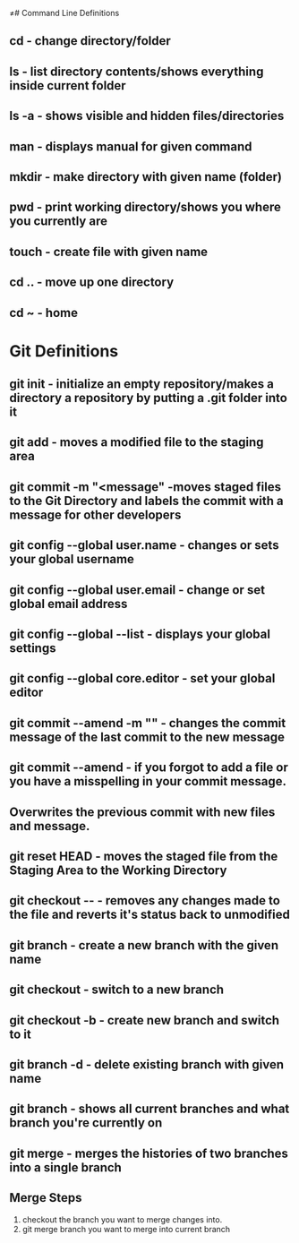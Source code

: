 ≠# Command Line Definitions

## cd - change directory/folder

## ls - list directory contents/shows everything inside current folder

## ls -a - shows visible and hidden files/directories

## man <command> - displays manual for given command

## mkdir <foldername> - make directory with given name (folder)

## pwd - print working directory/shows you where you currently are

## touch <filename> - create file with given name

## cd .. - move up one directory

## cd ~ - home

# Git Definitions

## git init - initialize an empty repository/makes a directory a repository by putting a .git folder into it
 
## git add <filename> - moves a modified file to the staging area

## git commit -m "<message" -moves staged files to the Git Directory and labels the commit with a message for other developers

## git config --global user.name - changes or sets your global username

## git config --global user.email - change or set global email address

## git config --global --list - displays your global settings

## git config --global core.editor <editor of choice> - set your global editor 

## git commit --amend -m "<new message>" - changes the commit message of the last commit to the new message 

## git commit --amend - if you forgot to add a file or you have a misspelling in your commit message.
## Overwrites the previous commit with new files and message.

## git reset HEAD <filename> - moves the staged file from the Staging Area to the Working Directory

## git checkout -- <filename> - removes any changes made to the file and reverts it's status back to unmodified

## git branch <branchname> - create a new branch with the given name

## git checkout <branchname> - switch to a new branch

## git checkout -b <branchname> - create new branch and switch to it

## git branch -d <branchname> - delete existing branch with given name

## git branch - shows all current branches and what branch you're currently on

## git merge <branchname> - merges the histories of two branches into a single branch
## Merge Steps
1. checkout the branch you want to merge changes into.
2. git merge branch you want to merge into current branch

